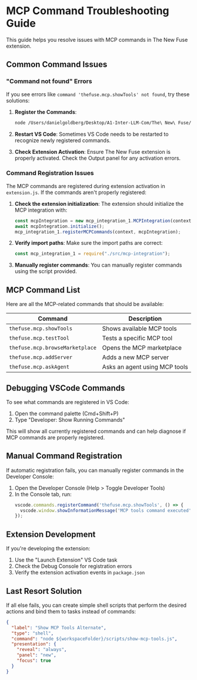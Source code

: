 # MCP Command Troubleshooting Guide

This guide helps you resolve issues with MCP commands in The New Fuse extension.

## Common Command Issues

### "Command not found" Errors

If you see errors like `command 'thefuse.mcp.showTools' not found`, try these solutions:

1. **Register the Commands**:
   ```bash
   node /Users/danielgoldberg/Desktop/A1-Inter-LLM-Com/The\ New\ Fuse/scripts/initialize-mcp-commands.js
   ```

2. **Restart VS Code**:
   Sometimes VS Code needs to be restarted to recognize newly registered commands.

3. **Check Extension Activation**:
   Ensure The New Fuse extension is properly activated. Check the Output panel for any activation errors.

### Command Registration Issues

The MCP commands are registered during extension activation in `extension.js`. If the commands aren't properly registered:

1. **Check the extension initialization**:
   The extension should initialize the MCP integration with:
   ```javascript
   const mcpIntegration = new mcp_integration_1.MCPIntegration(context);
   await mcpIntegration.initialize();
   mcp_integration_1.registerMCPCommands(context, mcpIntegration);
   ```

2. **Verify import paths**:
   Make sure the import paths are correct:
   ```javascript
   const mcp_integration_1 = require("./src/mcp-integration");
   ```

3. **Manually register commands**:
   You can manually register commands using the script provided.

## MCP Command List

Here are all the MCP-related commands that should be available:

| Command | Description |
|---------|-------------|
| `thefuse.mcp.showTools` | Shows available MCP tools |
| `thefuse.mcp.testTool` | Tests a specific MCP tool |
| `thefuse.mcp.browseMarketplace` | Opens the MCP marketplace |
| `thefuse.mcp.addServer` | Adds a new MCP server |
| `thefuse.mcp.askAgent` | Asks an agent using MCP tools |

## Debugging VSCode Commands

To see what commands are registered in VS Code:

1. Open the command palette (Cmd+Shift+P)
2. Type "Developer: Show Running Commands"

This will show all currently registered commands and can help diagnose if MCP commands are properly registered.

## Manual Command Registration

If automatic registration fails, you can manually register commands in the Developer Console:

1. Open the Developer Console (Help > Toggle Developer Tools)
2. In the Console tab, run:
   ```javascript
   vscode.commands.registerCommand('thefuse.mcp.showTools', () => {
     vscode.window.showInformationMessage('MCP tools command executed');
   });
   ```

## Extension Development

If you're developing the extension:

1. Use the "Launch Extension" VS Code task
2. Check the Debug Console for registration errors
3. Verify the extension activation events in `package.json`

## Last Resort Solution

If all else fails, you can create simple shell scripts that perform the desired actions and bind them to tasks instead of commands:

```json
{
  "label": "Show MCP Tools Alternate",
  "type": "shell",
  "command": "node ${workspaceFolder}/scripts/show-mcp-tools.js",
  "presentation": {
    "reveal": "always",
    "panel": "new",
    "focus": true
  }
}
```

